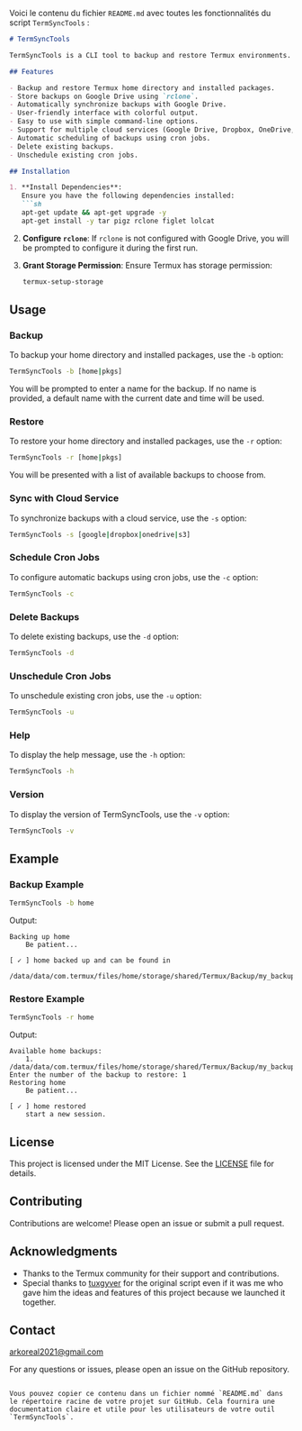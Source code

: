 Voici le contenu du fichier `README.md` avec toutes les fonctionnalités du script `TermSyncTools` :

```markdown
# TermSyncTools

TermSyncTools is a CLI tool to backup and restore Termux environments. It allows you to easily backup your home directory and installed packages, and restore them when needed. The backups are stored on Google Drive using `rclone`.

## Features

- Backup and restore Termux home directory and installed packages.
- Store backups on Google Drive using `rclone`.
- Automatically synchronize backups with Google Drive.
- User-friendly interface with colorful output.
- Easy to use with simple command-line options.
- Support for multiple cloud services (Google Drive, Dropbox, OneDrive, Amazon S3).
- Automatic scheduling of backups using cron jobs.
- Delete existing backups.
- Unschedule existing cron jobs.

## Installation

1. **Install Dependencies**:
   Ensure you have the following dependencies installed:
   ```sh
   apt-get update && apt-get upgrade -y
   apt-get install -y tar pigz rclone figlet lolcat
   ```

2. **Configure `rclone`**:
   If `rclone` is not configured with Google Drive, you will be prompted to configure it during the first run.

3. **Grant Storage Permission**:
   Ensure Termux has storage permission:
   ```sh
   termux-setup-storage
   ```

## Usage

### Backup

To backup your home directory and installed packages, use the `-b` option:
```sh
TermSyncTools -b [home|pkgs]
```
You will be prompted to enter a name for the backup. If no name is provided, a default name with the current date and time will be used.

### Restore

To restore your home directory and installed packages, use the `-r` option:
```sh
TermSyncTools -r [home|pkgs]
```
You will be presented with a list of available backups to choose from.

### Sync with Cloud Service

To synchronize backups with a cloud service, use the `-s` option:
```sh
TermSyncTools -s [google|dropbox|onedrive|s3]
```

### Schedule Cron Jobs

To configure automatic backups using cron jobs, use the `-c` option:
```sh
TermSyncTools -c
```

### Delete Backups

To delete existing backups, use the `-d` option:
```sh
TermSyncTools -d
```

### Unschedule Cron Jobs

To unschedule existing cron jobs, use the `-u` option:
```sh
TermSyncTools -u
```

### Help

To display the help message, use the `-h` option:
```sh
TermSyncTools -h
```

### Version

To display the version of TermSyncTools, use the `-v` option:
```sh
TermSyncTools -v
```

## Example

### Backup Example
```sh
TermSyncTools -b home
```
Output:
```
Backing up home
    Be patient...

[ ✓ ] home backed up and can be found in
    /data/data/com.termux/files/home/storage/shared/Termux/Backup/my_backup_home.bak
```

### Restore Example
```sh
TermSyncTools -r home
```
Output:
```
Available home backups:
    1. /data/data/com.termux/files/home/storage/shared/Termux/Backup/my_backup_home.bak
Enter the number of the backup to restore: 1
Restoring home
    Be patient...

[ ✓ ] home restored
    start a new session.
```

## License

This project is licensed under the MIT License. See the [LICENSE](LICENSE) file for details.

## Contributing

Contributions are welcome! Please open an issue or submit a pull request.

## Acknowledgments

- Thanks to the Termux community for their support and contributions.
- Special thanks to [tuxgyver](https://github.com/tuxgyver/TermSyncTools) for the original script even if it was me who gave him the ideas and features of this project because we launched it together.

## Contact

[arkoreal2021@gmail.com](https://mail.google.com/mail/u/0/#inbox?compose=CllgCJNxNNDgCTWlhGsVWTMjCfRxzMkdXGtctbNTtLhdmSxhLzqCLdJjBlMzVCWvtGDqPpXZBsq)

For any questions or issues, please open an issue on the GitHub repository.
```

Vous pouvez copier ce contenu dans un fichier nommé `README.md` dans le répertoire racine de votre projet sur GitHub. Cela fournira une documentation claire et utile pour les utilisateurs de votre outil `TermSyncTools`.

